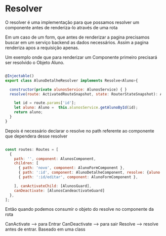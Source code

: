 # Resolver
O resolver é uma implementação para que possamos resolver
um componente antes de renderiza-lo através de uma rota

Em um caso de um form, que antes de renderizar a pagina precisamos
buscar em um serviço backend as dados necessários. Assim a pagina renderiza apos
a requisição apenas.



Um exemplo onde que para renderizar um Componente primeiro precisará ser resolvido o Objeto Aluno.
~~~ javascript

@Injectable()
export class AlunoDetalheResolver implements Resolve<Aluno>{

  constructor(private alunosService: AlunosService) { }
  resolve(route: ActivatedRouteSnapshot, state: RouterStateSnapshot): Aluno | Observable<Aluno> | Promise<Aluno> {

    let id = route.params['id'];
    let aluno: Aluno =  this.alunosService.getAlunoById(id);
    return aluno;
  }
}
~~~
Depois é necessário declarar o resolve no path referente ao componente que dependera desse resolver

~~~ javascript

const routes: Routes = [
  {
    path: '', component: AlunosComponent,
    children: [
      { path: 'novo', component: AlunoFormComponent },
      { path: ':id', component: AlunoDetalheComponent, resolve: {aluno: AlunoDetalheResolver} }, <<<----
      { path: ':id/editar', component: AlunoFormComponent },

    ], canActivateChild: [AlunosGuard],
    canDeactivate: [AlunosCandeactivateGuard]
  },
];
~~~

Então quando podemos consumir o objeto do resolve no componente da rota 



CanActivate --> para Entrar
CanDeactivate --> para sair
Resolve --> resolve antes de entrar. Baseado em uma class 